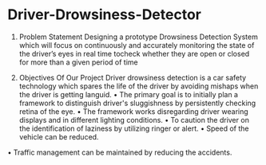 # Driver-Drowsiness-Detector


1.  Problem Statement
Designing a prototype Drowsiness Detection System which will focus on continuously and accurately monitoring the state of the driver’s eyes in real time tocheck whether they are open or closed for more than a given period of time

2.  Objectives Of Our Project
Driver drowsiness detection is a car safety technology which spares the life of the driver by avoiding mishaps when the driver is getting languid.
•	The primary goal is to initially plan a framework to distinguish driver's sluggishness by persistently checking retina of the eye.
•	The framework works disregarding driver wearing displays and in different lighting conditions.
•	To caution the driver on the identification of laziness by utilizing ringer or alert.
•	Speed of the vehicle can be reduced.

•	Traffic management can be maintained by reducing the accidents.
